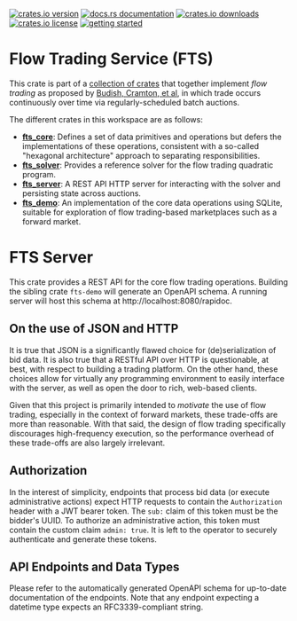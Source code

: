 [![crates.io version](https://img.shields.io/crates/v/fts-server.svg)](https://crates.io/crates/fts-server)
[![docs.rs documentation](https://img.shields.io/docsrs/fts-server.svg)](https://docs.rs/fts-server)
[![crates.io downloads](https://img.shields.io/crates/d/fts-server.svg)](https://crates.io/crates/fts-server)
[![crates.io license](https://img.shields.io/crates/l/fts-server.svg)](https://crates.io/crates/fts-server)
[![getting started](https://img.shields.io/badge/🕮_Guide-grey)](https://flowtrading.forwardmarketdesign.com/)


# Flow Trading Service (FTS)

This crate is part of a [collection of crates](https://github.com/forward-market-design/flow-trading-service) that together implement *flow trading* as proposed
by [Budish, Cramton, et al](https://cramton.umd.edu/papers2020-2024/budish-cramton-kyle-lee-malec-flow-trading.pdf),
in which trade occurs continuously over time via regularly-scheduled batch auctions.

The different crates in this workspace are as follows:

- **[fts_core]**: Defines a set of data primitives and operations but defers the implementations of these operations, consistent with a so-called "hexagonal architecture" approach to separating responsibilities.
- **[fts_solver]**: Provides a reference solver for the flow trading quadratic program.
- **[fts_server]**: A REST API HTTP server for interacting with the solver and persisting state across auctions.
- **[fts_demo]**: An implementation of the core data operations using SQLite, suitable for exploration of flow trading-based marketplaces such as a forward market.

[fts_core]: ../fts-core/README.md
[fts_solver]: ../fts-solver/README.md
[fts_server]: ../fts-server/README.md
[fts_demo]: ../fts-demo/README.md


# FTS Server

This crate provides a REST API for the core flow trading operations. Building
the sibling crate `fts-demo` will generate an OpenAPI schema. A running server will host this schema at http://localhost:8080/rapidoc.

## On the use of JSON and HTTP

It is true that JSON is a significantly flawed choice for (de)serialization of
bid data. It is also true that a RESTful API over HTTP is questionable, at
best, with respect to building a trading platform. On the other hand, these
choices allow for virtually any programming environment to easily interface
with the server, as well as open the door to rich, web-based clients.

Given that this project is primarily intended to *motivate* the use of flow trading, especially in the context of forward markets, these trade-offs are more than reasonable. With that said, the design of flow trading specifically discourages high-frequency execution, so the performance overhead of these trade-offs are also largely irrelevant.

## Authorization

In the interest of simplicity, endpoints that process bid data (or execute administrative actions) expect HTTP requests to contain the `Authorization` header with a JWT bearer token. The `sub:` claim of this token must be the bidder's UUID. To authorize an administrative action, this token must contain the custom claim `admin: true`. It is left to the operator to securely authenticate and generate these tokens.

## API Endpoints and Data Types

Please refer to the automatically generated OpenAPI schema for up-to-date documentation of the endpoints. Note that any endpoint expecting a datetime type expects an RFC3339-compliant string.